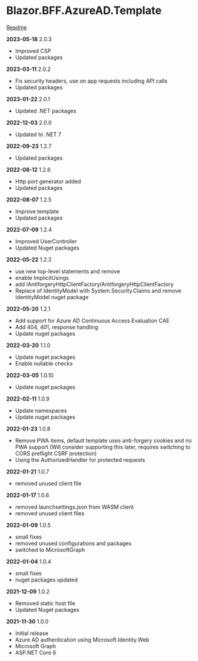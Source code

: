 # Blazor.BFF.AzureAD.Template

[Readme](https://github.com/damienbod/Blazor.BFF.AzureAD.Template/blob/main/README.md) 

**2023-05-18** 2.0.3
- Improved CSP
- Updated packages

**2023-03-11** 2.0.2
- Fix security headers, use on app requests including API calls
- Updated packages

**2023-01-22** 2.0.1
- Updated .NET packages

**2022-12-03** 2.0.0
- Updated to .NET 7

**2022-09-23** 1.2.7
- Updated packages

**2022-08-12** 1.2.6
- Http port generator added
- Updated packages

**2022-08-07** 1.2.5
- Improve template
- Updated packages

**2022-07-09** 1.2.4
- Improved UserController
- Updated Nuget packages

**2022-05-22** 1.2.3
- use new top-level statements and remove
- enable ImplicitUsings
- add IAntiforgeryHttpClientFactory/AntiforgeryHttpClientFactory
- Replace of IdentityModel with System.Security.Claims and remove IdentityModel nuget package

**2022-05-20** 1.2.1
- Add support for Azure AD Continuous Access Evaluation CAE
- Add 404, 401, response handling
- Update nuget packages

**2022-03-20** 1.1.0
- Update nuget packages
- Enable nullable checks

**2022-03-05** 1.0.10
- Update nuget packages

**2022-02-11** 1.0.9
- Update namespaces
- Update nuget packages

**2022-01-23** 1.0.8
- Remove PWA items, default template uses anti-forgery cookies and no PWA support
  (Will consider supporting this later, requires switching to CORS preflight CSRF protection)
- Using the AuthorizedHandler for protected requests

**2022-01-21** 1.0.7
- removed unused client file

**2022-01-17** 1.0.6
- removed launchsettings.json from WASM client
- removed unused client files

**2022-01-09** 1.0.5
- small fixes
- removed unused configurations and packages
- switched to MicrosoftGraph

**2022-01-04** 1.0.4
- small fixes
- nuget packages updated

**2021-12-09** 1.0.2
- Removed static host file
- Updated Nuget packages

**2021-11-30** 1.0.0
- Initial release 
- Azure AD authentication using Microsoft.Identity.Web
- Microsoft Graph
- ASP.NET Core 6


